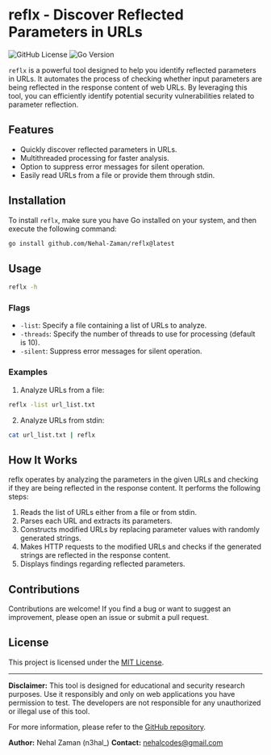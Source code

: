 # reflx - Discover Reflected Parameters in URLs

![GitHub License](https://img.shields.io/github/license/Nehal-Zaman/reflx)
![Go Version](https://img.shields.io/github/go-mod/go-version/Nehal-Zaman/reflx)

`reflx` is a powerful tool designed to help you identify reflected parameters in URLs. It automates the process of checking whether input parameters are being reflected in the response content of web URLs. By leveraging this tool, you can efficiently identify potential security vulnerabilities related to parameter reflection.

## Features

- Quickly discover reflected parameters in URLs.
- Multithreaded processing for faster analysis.
- Option to suppress error messages for silent operation.
- Easily read URLs from a file or provide them through stdin.

## Installation

To install `reflx`, make sure you have Go installed on your system, and then execute the following command:

```sh
go install github.com/Nehal-Zaman/reflx@latest
```

## Usage

```sh
reflx -h
```

### Flags

- `-list`: Specify a file containing a list of URLs to analyze.
- `-threads`: Specify the number of threads to use for processing (default is 10).
- `-silent`: Suppress error messages for silent operation.

### Examples

1. Analyze URLs from a file:

```sh
reflx -list url_list.txt
```

2. Analyze URLs from stdin:

```sh
cat url_list.txt | reflx
```

## How It Works

reflx operates by analyzing the parameters in the given URLs and checking if they are being reflected in the response content. It performs the following steps:

1. Reads the list of URLs either from a file or from stdin.
2. Parses each URL and extracts its parameters.
3. Constructs modified URLs by replacing parameter values with randomly generated strings.
4. Makes HTTP requests to the modified URLs and checks if the generated strings are reflected in the response content.
5. Displays findings regarding reflected parameters.

## Contributions

Contributions are welcome! If you find a bug or want to suggest an improvement, please open an issue or submit a pull request.

## License

This project is licensed under the [MIT License](LICENSE).

---

**Disclaimer:** This tool is designed for educational and security research purposes. Use it responsibly and only on web applications you have permission to test. The developers are not responsible for any unauthorized or illegal use of this tool.

For more information, please refer to the [GitHub repository](https://github.com/Nehal-Zaman/reflx).

**Author:** Nehal Zaman (n3hal_)
**Contact:** nehalcodes@gmail.com